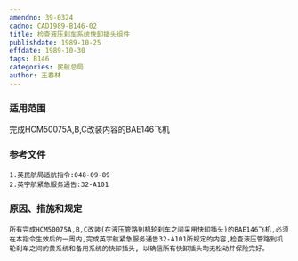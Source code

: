 ```yaml
---
amendno: 39-0324
cadno: CAD1989-B146-02
title: 检查液压刹车系统快卸插头组件
publishdate: 1989-10-25
effdate: 1989-10-30
tags: B146
categories: 民航总局
author: 王春林
---
```


### 适用范围 
完成HCM50075A,B,C改装内容的BAE146飞机

### 参考文件
    1.英民航局适航指令:048-09-89 
    2.英宇航紧急服务通告:32-A101 


### 原因、措施和规定 
    所有完成HCM50075A,B,C改装(在液压管路到机轮刹车之间采用快卸插头)的BAE146飞机,必须在本指令生效后的一周内,完成英宇航紧急服务通告32-A101所规定的内容,检查液压管路到机轮刹车之间的黄系统和备用系统的快卸插头, 以确信所有快卸插头均无松动并保险完好。
